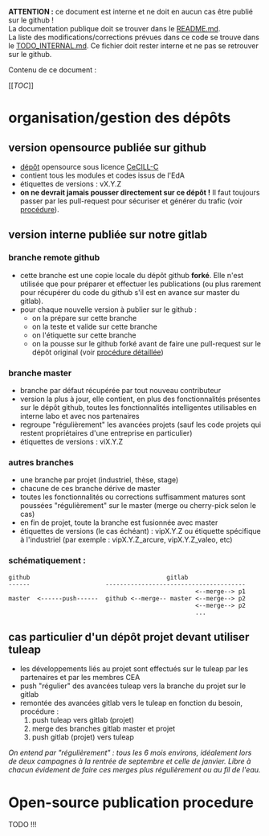 **ATTENTION :** ce document est interne et ne doit en aucun cas être publié sur le github !  
La documentation publique doit se trouver dans le [README.md](./README.md).  
La liste des modifications/corrections prévues dans ce code se trouve dans le [TODO_INTERNAL.md](./TODO_INTERNAL.md). Ce fichier doit rester interne et ne pas se retrouver sur le github.

Contenu de ce document :

[[_TOC_]]

# organisation/gestion des dépôts
## version opensource publiée sur github
- [dépôt](https://github.com/pixano/pixano-elements) opensource sous licence [CeCILL-C](./LICENSE.txt)
- contient tous les modules et codes issus de l'EdA
- étiquettes de versions : vX.Y.Z
- **on ne devrait jamais pousser directement sur ce dépôt !** Il faut toujours passer par les pull-request pour sécuriser et générer du trafic (voir [procédure](#procedure-de-publication)).

## version interne publiée sur notre gitlab
### branche remote github
- cette branche est une copie locale du dépôt github **forké**. Elle n'est utilisée que pour préparer et effectuer les publications (ou plus rarement pour récupérer du code du github s'il est en avance sur master du gitlab).
- pour chaque nouvelle version à publier sur le github :
	- on la prépare sur cette branche
	- on la teste et valide sur cette branche
	- on l'étiquette sur cette branche
	- on la pousse sur le github forké avant de faire une pull-request sur le dépôt original (voir [procédure détaillée](#procedure-de-publication))
### branche master
- branche par défaut récupérée par tout nouveau contributeur
- version la plus à jour, elle contient, en plus des fonctionnalités présentes sur le dépôt github, toutes les fonctionnalités intelligentes utilisables en interne labo et avec nos partenaires
- regroupe "régulièrement" les avancées projets (sauf les code projets qui restent propriétaires d'une entreprise en particulier)
- étiquettes de versions : viX.Y.Z
### autres branches
- une branche par projet (industriel, thèse, stage)
- chacune de ces branche dérive de master
- toutes les fonctionnalités ou corrections suffisamment matures sont poussées "régulièrement" sur le master (merge ou cherry-pick selon le cas)
- en fin de projet, toute la branche est fusionnée avec master
- étiquettes de versions (le cas échéant) : vipX.Y.Z ou étiquette spécifique à l'industriel (par exemple : vipX.Y.Z_arcure, vipX.Y.Z_valeo, etc)

### schématiquement :
```
github                                      gitlab  
------                     ---------------------------------------  
                                                    <--merge--> p1  
master  <------push------  github <--merge-- master <--merge--> p2  
                                                    <--merge--> p2  
                                                    ...  
```

## cas particulier d'un dépôt projet devant utiliser tuleap
- les développements liés au projet sont effectués sur le tuleap par les partenaires et par les membres CEA
- push "régulier" des avancées tuleap vers la branche du projet sur le gitlab
- remontée des avancées gitlab vers le tuleap en fonction du besoin, procédure :
	1. push tuleap vers gitlab (projet)
	2. merge des branches gitlab master et projet
	3. push gitlab (projet) vers tuleap

*On entend par "régulièrement" : tous les 6 mois environs, idéalement lors de deux campagnes à la rentrée de septembre et celle de janvier. Libre à chacun évidement de faire ces merges plus régulièrement ou au fil de l'eau.*




# Open-source publication procedure

TODO !!!
